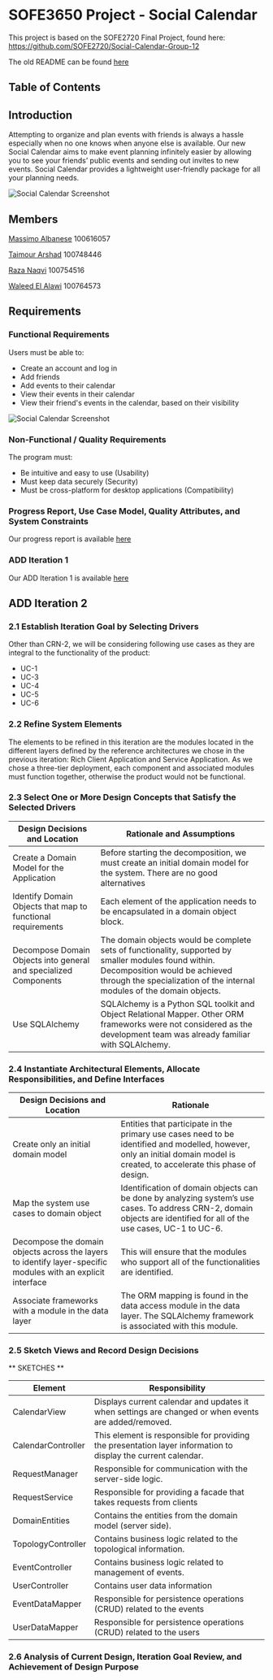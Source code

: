 # **SOFE3650 Project - Social Calendar**

This project is based on the SOFE2720 Final Project, found here: https://github.com/SOFE2720/Social-Calendar-Group-12

The old README can be found [here](https://github.com/madlitch/SOFE3650-Project/blob/main/README_OLD.md)

## Table of Contents


## Introduction

Attempting to organize and plan events with friends is always a hassle especially when no one knows when anyone else is available. Our new Social Calendar aims to make event planning infinitely easier by allowing you to see your friends’ public events and sending out invites to new events. Social Calendar provides a lightweight user-friendly package for all your planning needs.

![Social Calendar Screenshot](/Design/screenshot.png)

## Members

[Massimo Albanese](https://github.com/madlitch) 100616057

[Taimour Arshad](https://github.com/TaimourArshad1) 100748446

[Raza Naqvi](https://github.com/RazNaq123) 100754516 

[Waleed El Alawi](https://github.com/Waleed20210) 100764573

## Requirements

### Functional Requirements

Users must be able to:

- Create an account and log in
- Add friends 
- Add events to their calendar
- View their events in their calendar
- View their friend's events in the calendar, based on their visibility

![Social Calendar Screenshot](/Requirements/Requirements.png)


### Non-Functional / Quality Requirements

The program must: 

- Be intuitive and easy to use (Usability)
- Must keep data securely (Security)
- Must be cross-platform for desktop applications (Compatibility)

### Progress Report, Use Case Model, Quality Attributes, and System Constraints

Our progress report is available [here](https://github.com/madlitch/SOFE3650-Project/blob/main/Sofe%20Design%20Progress%20Report.pdf)

### ADD Iteration 1

Our ADD Iteration 1 is available [here](https://github.com/madlitch/SOFE3650-Project/blob/c57965bdebc78c8bb19143a94a3d55c7eba8778d/ADD%20Iteration%201.pdf)

## ADD Iteration 2

### 2.1 Establish Iteration Goal by Selecting Drivers

Other than CRN-2, we will be considering following use cases as they are integral to the functionality of the product:
- UC-1
- UC-3
- UC-4
- UC-5
- UC-6

### 2.2 Refine System Elements

The elements to be refined in this iteration are the modules located in the different layers defined by the reference architectures we chose in the previous iteration: Rich Client Application and Service Application. As we chose a three-tier deployment, each component and associated modules must function together, otherwise the product would not be functional.

### 2.3 Select One or More Design Concepts that Satisfy the Selected Drivers

| Design Decisions and Location        | Rationale and Assumptions           |
| ------------- |-------------| 
| Create a Domain Model for the Application     | Before starting the decomposition, we must create an initial domain model for the system. There are no good alternatives  | 
| Identify Domain Objects that map to functional requirements      | Each element of the application needs to be encapsulated in a domain object block.     |   
| Decompose Domain Objects into general and specialized Components |  The domain objects would be complete sets of functionality, supported by smaller modules found within. Decomposition would be achieved through the specialization of the internal modules of the domain objects.   |
| Use SQLAlchemy | SQLAlchemy is a Python SQL toolkit and Object Relational Mapper. Other ORM frameworks were not considered as the development team was already familiar with SQLAlchemy.    |

### 2.4 Instantiate Architectural Elements, Allocate Responsibilities, and Define Interfaces

| Design Decisions and Location        | Rationale           |
| ------------- |-------------| 
| Create only an initial domain model |Entities that participate in the primary use cases need to be identified and modelled, however, only an initial domain model is created, to accelerate this phase of design.| 
|Map the system use cases to domain object|Identification of domain objects can be done by analyzing system’s use cases. To address CRN-2, domain objects are identified for all of the use cases, UC-1 to UC-6.| 
|Decompose the domain objects across the layers to identify layer-specific modules with an explicit interface |This will ensure that the modules who support all of the functionalities are identified. | 
| Associate frameworks with a module in the data layer |  The ORM mapping is found in the data access module in the data layer. The SQLAlchemy framework is associated with this module.| 

### 2.5 Sketch Views and Record Design Decisions

 ** SKETCHES **

| Element        | Responsibility           |
| ------------- |-------------| 
|CalendarView| Displays current calendar and updates it when settings are changed or when events are added/removed.| 
| CalendarController | This element is responsible for providing the presentation layer information to display the current calendar. | 
| RequestManager | Responsible for communication with the server-side logic. | 
| RequestService | Responsible for providing a facade that takes requests from clients | 
| DomainEntities | Contains the entities from the domain model (server side). | 
| TopologyController|Contains business logic related to the topological information. | 
| EventController | Contains business logic related to management of events.|
| UserController | Contains user data information | 
| EventDataMapper | Responsible for persistence operations (CRUD) related to the events | 
| UserDataMapper | Responsible for persistence operations (CRUD) related to the users | 

### 2.6 Analysis of Current Design, Iteration Goal Review, and Achievement of Design Purpose



